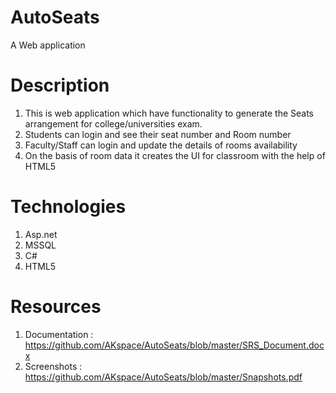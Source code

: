 # AutoSeats
A Web application

# Description
1. This is web application which have functionality to generate the Seats arrangement for college/universities exam.
2. Students can login and see their seat number and Room number
3. Faculty/Staff can login and update the details of rooms availability 
4. On the basis of room data it creates the UI for classroom with the help of HTML5

# Technologies
1. Asp.net
2. MSSQL
3. C#
4. HTML5

# Resources
1. Documentation : https://github.com/AKspace/AutoSeats/blob/master/SRS_Document.docx
2. Screenshots : https://github.com/AKspace/AutoSeats/blob/master/Snapshots.pdf

